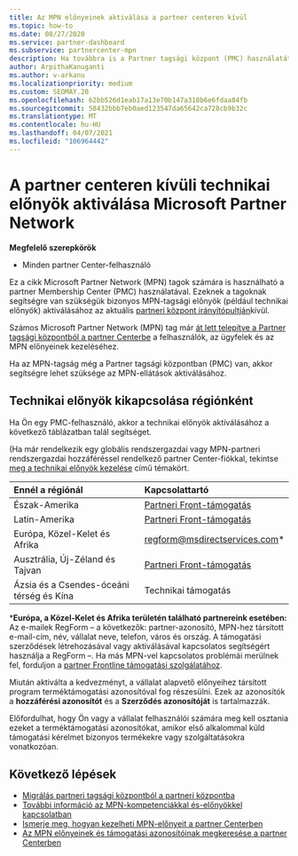 ```yaml
---
title: Az MPN előnyeinek aktiválása a partner centeren kívül
ms.topic: how-to
ms.date: 08/27/2020
ms.service: partner-dashboard
ms.subservice: partnercenter-mpn
description: Ha továbbra is a Partner tagsági központ (PMC) használatát használja, Ismerje meg, hogy kik lépjenek kapcsolatba az MPN technikai támogatási előnyeinek aktiválásához és előnyben részesülő támogatási azonosítók biztosításához.
author: ArpithaKanuganti
ms.author: v-arkanu
ms.localizationpriority: medium
ms.custom: SEOMAY.20
ms.openlocfilehash: 62bb526d1eab17a13e70b147a318b6e6fdaa84fb
ms.sourcegitcommit: 58432bbb7eb0aed123547da65642ca728cb9b32c
ms.translationtype: MT
ms.contentlocale: hu-HU
ms.lasthandoff: 04/07/2021
ms.locfileid: "106964442"
---
```

# <a name="activate-microsoft-partner-network-technical-benefits-outside-of-partner-center"></a>A partner centeren kívüli technikai előnyök aktiválása Microsoft Partner Network


**Megfelelő szerepkörök**

- Minden partner Center-felhasználó

Ez a cikk Microsoft Partner Network (MPN) tagok számára is használható a partner Membership Center (PMC) használatával. Ezeknek a tagoknak segítségre van szükségük bizonyos MPN-tagsági előnyök (például technikai előnyök) aktiválásához az aktuális [partneri központ irányítópultján](https://partner.microsoft.com/dashboard)kívül.

Számos Microsoft Partner Network (MPN) tag már [át lett telepítve a Partner tagsági központból a partner Centerbe](prepare-pmc-pc-migration.md) a felhasználók, az ügyfelek és az MPN előnyeinek kezeléséhez.

Ha az MPN-tagság még a Partner tagsági központban (PMC) van, akkor segítségre lehet szüksége az MPN-ellátások aktiválásához.

## <a name="activate-technical-benefits-by-region"></a>Technikai előnyök kikapcsolása régiónként

Ha Ön egy PMC-felhasználó, akkor a technikai előnyök aktiválásához a következő táblázatban talál segítséget.

(Ha már rendelkezik egy globális rendszergazdai vagy MPN-partneri rendszergazdai hozzáféréssel rendelkező partner Center-fiókkal, tekintse [meg a technikai előnyök kezelése](https://docs.microsoft.com/partner-center/manage-your-partner-network-benefits#manage-technical-benefits) című témakört.

|Ennél a régiónál  | Kapcsolattartó |
|:--------|:------------|
|Észak-Amerika  | [Partneri Front-támogatás](https://partner.microsoft.com/support?issueid=300-0042)  |
|Latin-Amerika  | [Partneri Front-támogatás](https://partner.microsoft.com/support?issueid=300-0042)  |
|Európa, Közel-Kelet és Afrika  | [regform@msdirectservices.com](mailto:regform@msdirectservices.com)*  |
|Ausztrália, Új-Zéland és Tajvan  | [Partneri Front-támogatás](https://partner.microsoft.com/support?issueid=300-0042)  |
|Ázsia és a Csendes-óceáni térség és Kína  | Technikai támogatás  |

\***Európa, a Közel-Kelet és Afrika területén található partnereink esetében:** Az e-mailek RegForm – a következők: partner-azonosító, MPN-hez társított e-mail-cím, név, vállalat neve, telefon, város és ország. A támogatási szerződések létrehozásával vagy aktiválásával kapcsolatos segítségért használja a RegForm –. Ha más MPN-vel kapcsolatos problémái merülnek fel, forduljon a [partner Frontline támogatási szolgálatához](https://partner.microsoft.com/support?issueid=300-0042).

Miután aktiválta a kedvezményt, a vállalat alapvető előnyeihez társított program terméktámogatási azonosítóval fog részesülni. Ezek az azonosítók a **hozzáférési azonosítót** és a **Szerződés azonosítóját** is tartalmazzák. 

Előfordulhat, hogy Ön vagy a vállalat felhasználói számára meg kell osztania ezeket a terméktámogatási azonosítókat, amikor első alkalommal küld támogatási kérelmet bizonyos termékekre vagy szolgáltatásokra vonatkozóan.

## <a name="next-steps"></a>Következő lépések

- [Migrálás partneri tagsági központból a partneri központba](prepare-pmc-pc-migration.md)
- [További információ az MPN-kompetenciákkal és-előnyökkel kapcsolatban](learn-about-competencies.md)
- [Ismerje meg, hogyan kezelheti MPN-előnyeit a partner Centerben](manage-your-partner-network-benefits.md)
- [Az MPN előnyeinek és támogatási azonosítóinak megkeresése a partner Centerben](mpn-find-benefits.md)
